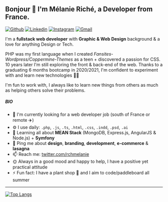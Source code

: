 ## Bonjour 👋 I'm Mélanie Riché, a Developer from France.

[![Github](https://img.shields.io/badge/-Github-000?style=flat&logo=Github&logoColor=white)](https://github.com/melanieriche)
[![Linkedin](https://img.shields.io/badge/-LinkedIn-blue?style=flat&logo=Linkedin&logoColor=white)](https://www.linkedin.com/in/melanieriche//)
[![Instagram](https://img.shields.io/badge/-Instagram-c13584?style=flat&labelColor=c13584&logo=instagram&logoColor=white)](https://www.instagram.com/rchmelanie/)
[![Gmail](https://img.shields.io/badge/-Gmail-c14438?style=flat&logo=Gmail&logoColor=white)](mailto:contact.mriche@gmail.com)

I'm a **fullstack web developer** with **Graphic & Web Design** background & a love for anything Design or Tech. 

PHP was my first language when I created *Fansites-Wordpress/Coppermine-Themes* as a teen + discovered a passion for CSS.
10 years later I'm still exploring the front & back-end of the web. Thanks to a graduating 6 months bootcamp in 2020/2021, I'm confident to experiment with and learn new technologies 👩‍💻

I'm fun to work with, I always like to learn new things from others as much as helping others solve their problems. 
 
##### BIO

- 🚀 I'm currently looking for a web developer job (south of France or remote ✈️)
- ⚙️ I use daily: `.php`, `.js`, `.ts`, `.html`, `.css`, `.indd`, `.psd`, `.ai` 
- 🌱 Learning all about **MEAN Stack** (MongoDB, Express.js, AngularJS & Node.js) + **Symfony**
- 💬 Ping me about **design**, **branding**, **development**, **e-commerce** & **lasagna**
- 📫 Reach me: [twitter.com/rchmelanie](https://twitter.com/rchmelanie)
- 🌞 Always in a good mood and happy to help, I have a positive yet practical attitude
- ⚡️ Fun fact: I have a plant shop 🌱 and I aim to code/paddleboard all summer 

---
[![Top Langs](https://github-readme-stats.vercel.app/api/top-langs/?username=melanieriche&layout=compact)](https://github.com/melanieriche/github-readme-stats)
